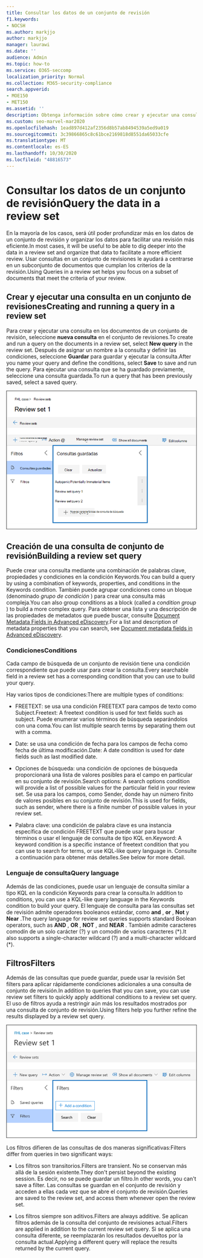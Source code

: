 ```yaml
---
title: Consultar los datos de un conjunto de revisión
f1.keywords:
- NOCSH
ms.author: markjjo
author: markjjo
manager: laurawi
ms.date: ''
audience: Admin
ms.topic: how-to
ms.service: O365-seccomp
localization_priority: Normal
ms.collection: M365-security-compliance
search.appverid:
- MOE150
- MET150
ms.assetid: ''
description: Obtenga información sobre cómo crear y ejecutar una consulta en un conjunto de revisiones para organizar los datos para una revisión más eficiente en un caso de exhibición avanzada de documentos electrónicos.
ms.custom: seo-marvel-mar2020
ms.openlocfilehash: 1ead897d412af2356d8b57ab8494539a5ed9a019
ms.sourcegitcommit: 3c39866865c8c61bce2169818d8551da65033cfe
ms.translationtype: MT
ms.contentlocale: es-ES
ms.lasthandoff: 10/30/2020
ms.locfileid: "48816573"
---
```

# <a name="query-the-data-in-a-review-set"></a><span data-ttu-id="1036f-103">Consultar los datos de un conjunto de revisión</span><span class="sxs-lookup"><span data-stu-id="1036f-103">Query the data in a review set</span></span>

<span data-ttu-id="1036f-104">En la mayoría de los casos, será útil poder profundizar más en los datos de un conjunto de revisión y organizar los datos para facilitar una revisión más eficiente.</span><span class="sxs-lookup"><span data-stu-id="1036f-104">In most cases, it will be useful to be able to dig deeper into the data in a review set and organize that data to facilitate a more efficient review.</span></span> <span data-ttu-id="1036f-105">Usar consultas en un conjunto de revisiones le ayudará a centrarse en un subconjunto de documentos que cumplan los criterios de la revisión.</span><span class="sxs-lookup"><span data-stu-id="1036f-105">Using Queries in a review set helps you focus on a subset of documents that meet the criteria of your review.</span></span>

## <a name="creating-and-running-a-query-in-a-review-set"></a><span data-ttu-id="1036f-106">Crear y ejecutar una consulta en un conjunto de revisiones</span><span class="sxs-lookup"><span data-stu-id="1036f-106">Creating and running a query in a review set</span></span>

<span data-ttu-id="1036f-107">Para crear y ejecutar una consulta en los documentos de un conjunto de revisión, seleccione **nueva consulta** en el conjunto de revisiones.</span><span class="sxs-lookup"><span data-stu-id="1036f-107">To create and run a query on the documents in a review set, select **New query** in the review set.</span></span> <span data-ttu-id="1036f-108">Después de asignar un nombre a la consulta y definir las condiciones, seleccione **Guardar** para guardar y ejecutar la consulta.</span><span class="sxs-lookup"><span data-stu-id="1036f-108">After you name your query and define the conditions, select **Save** to save and run the query.</span></span> <span data-ttu-id="1036f-109">Para ejecutar una consulta que se ha guardado previamente, seleccione una consulta guardada.</span><span class="sxs-lookup"><span data-stu-id="1036f-109">To run a query that has been previously saved, select a saved query.</span></span>

![Revisar establecer consultas](../media/AeDReviewSetQueries.png)

## <a name="building-a-review-set-query"></a><span data-ttu-id="1036f-111">Creación de una consulta de conjunto de revisión</span><span class="sxs-lookup"><span data-stu-id="1036f-111">Building a review set query</span></span>

<span data-ttu-id="1036f-112">Puede crear una consulta mediante una combinación de palabras clave, propiedades y condiciones en la condición Keywords.</span><span class="sxs-lookup"><span data-stu-id="1036f-112">You can build a query by using a combination of keywords, properties, and conditions in the Keywords condition.</span></span> <span data-ttu-id="1036f-113">También puede agrupar condiciones como un bloque (denominado *grupo de condición* ) para crear una consulta más compleja.</span><span class="sxs-lookup"><span data-stu-id="1036f-113">You can also group conditions as a block (called a *condition group* ) to build a more complex query.</span></span> <span data-ttu-id="1036f-114">Para obtener una lista y una descripción de las propiedades de metadatos que puede buscar, consulte [Document Metadata Fields in Advanced eDiscovery](document-metadata-fields-in-Advanced-eDiscovery.md).</span><span class="sxs-lookup"><span data-stu-id="1036f-114">For a list and description of metadata properties that you can search, see [Document metadata fields in Advanced eDiscovery](document-metadata-fields-in-Advanced-eDiscovery.md).</span></span>

### <a name="conditions"></a><span data-ttu-id="1036f-115">Condiciones</span><span class="sxs-lookup"><span data-stu-id="1036f-115">Conditions</span></span>

<span data-ttu-id="1036f-116">Cada campo de búsqueda de un conjunto de revisión tiene una condición correspondiente que puede usar para crear la consulta.</span><span class="sxs-lookup"><span data-stu-id="1036f-116">Every searchable field in a review set has a corresponding condition that you can use to build your query.</span></span>

<span data-ttu-id="1036f-117">Hay varios tipos de condiciones:</span><span class="sxs-lookup"><span data-stu-id="1036f-117">There are multiple types of conditions:</span></span>

- <span data-ttu-id="1036f-118">FREETEXT: se usa una condición FREETEXT para campos de texto como Subject.</span><span class="sxs-lookup"><span data-stu-id="1036f-118">Freetext: A freetext condition is used for text fields such as subject.</span></span> <span data-ttu-id="1036f-119">Puede enumerar varios términos de búsqueda separándolos con una coma.</span><span class="sxs-lookup"><span data-stu-id="1036f-119">You can list multiple search terms by separating them out with a comma.</span></span>

- <span data-ttu-id="1036f-120">Date: se usa una condición de fecha para los campos de fecha como fecha de última modificación.</span><span class="sxs-lookup"><span data-stu-id="1036f-120">Date: A date condition is used for date fields such as last modified date.</span></span>

- <span data-ttu-id="1036f-121">Opciones de búsqueda: una condición de opciones de búsqueda proporcionará una lista de valores posibles para el campo en particular en su conjunto de revisión.</span><span class="sxs-lookup"><span data-stu-id="1036f-121">Search options: A search options condition will provide a list of possible values for the particular field in your review set.</span></span> <span data-ttu-id="1036f-122">Se usa para los campos, como Sender, donde hay un número finito de valores posibles en su conjunto de revisión.</span><span class="sxs-lookup"><span data-stu-id="1036f-122">This is used for fields, such as sender, where there is a finite number of possible values in your review set.</span></span>

- <span data-ttu-id="1036f-123">Palabra clave: una condición de palabra clave es una instancia específica de condición FREETEXT que puede usar para buscar términos o usar el lenguaje de consulta de tipo KQL en.</span><span class="sxs-lookup"><span data-stu-id="1036f-123">Keyword: A keyword condition is a specific instance of freetext condition that you can use to search for terms, or use KQL-like query language in.</span></span> <span data-ttu-id="1036f-124">Consulte a continuación para obtener más detalles.</span><span class="sxs-lookup"><span data-stu-id="1036f-124">See below for more detail.</span></span>

### <a name="query-language"></a><span data-ttu-id="1036f-125">Lenguaje de consulta</span><span class="sxs-lookup"><span data-stu-id="1036f-125">Query language</span></span>

<span data-ttu-id="1036f-126">Además de las condiciones, puede usar un lenguaje de consulta similar a tipo KQL en la condición Keywords para crear la consulta.</span><span class="sxs-lookup"><span data-stu-id="1036f-126">In addition to conditions, you can use a KQL-like query language in the Keywords condition to build your query.</span></span> <span data-ttu-id="1036f-127">El lenguaje de consulta para las consultas set de revisión admite operadores booleanos estándar, como **and** , **or** , **Not** y **Near** .</span><span class="sxs-lookup"><span data-stu-id="1036f-127">The query language for review set queries supports standard Boolean operators, such as **AND** , **OR** , **NOT** , and **NEAR** .</span></span> <span data-ttu-id="1036f-128">También admite caracteres comodín de un solo carácter (?) y un comodín de varios caracteres (\*).</span><span class="sxs-lookup"><span data-stu-id="1036f-128">It also supports a single-character wildcard (?) and a multi-character wildcard (\*).</span></span>

## <a name="filters"></a><span data-ttu-id="1036f-129">Filtros</span><span class="sxs-lookup"><span data-stu-id="1036f-129">Filters</span></span>

<span data-ttu-id="1036f-130">Además de las consultas que puede guardar, puede usar la revisión Set filters para aplicar rápidamente condiciones adicionales a una consulta de conjunto de revisión.</span><span class="sxs-lookup"><span data-stu-id="1036f-130">In addition to queries that you can save, you can use review set filters to quickly apply additional conditions to a review set query.</span></span> <span data-ttu-id="1036f-131">El uso de filtros ayuda a restringir aún más los resultados mostrados por una consulta de conjunto de revisión.</span><span class="sxs-lookup"><span data-stu-id="1036f-131">Using filters help you further refine the results displayed by a review set query.</span></span>

![Revisar definir filtros](../media/AeDReviewSetFilters.png)

<span data-ttu-id="1036f-133">Los filtros difieren de las consultas de dos maneras significativas:</span><span class="sxs-lookup"><span data-stu-id="1036f-133">Filters differ from queries in two significant ways:</span></span>

- <span data-ttu-id="1036f-134">Los filtros son transitorios.</span><span class="sxs-lookup"><span data-stu-id="1036f-134">Filters are transient.</span></span> <span data-ttu-id="1036f-135">No se conservan más allá de la sesión existente.</span><span class="sxs-lookup"><span data-stu-id="1036f-135">They don't persist beyond the existing session.</span></span> <span data-ttu-id="1036f-136">Es decir, no se puede guardar un filtro.</span><span class="sxs-lookup"><span data-stu-id="1036f-136">In other words, you can't save a filter.</span></span> <span data-ttu-id="1036f-137">Las consultas se guardan en el conjunto de revisión y acceden a ellas cada vez que se abre el conjunto de revisión.</span><span class="sxs-lookup"><span data-stu-id="1036f-137">Queries are saved to the review set, and access them whenever open the review set.</span></span>

- <span data-ttu-id="1036f-138">Los filtros siempre son aditivos.</span><span class="sxs-lookup"><span data-stu-id="1036f-138">Filters are always additive.</span></span> <span data-ttu-id="1036f-139">Se aplican filtros además de la consulta del conjunto de revisiones actual.</span><span class="sxs-lookup"><span data-stu-id="1036f-139">Filters are applied in addition to the current review set query.</span></span> <span data-ttu-id="1036f-140">Si se aplica una consulta diferente, se reemplazarán los resultados devueltos por la consulta actual.</span><span class="sxs-lookup"><span data-stu-id="1036f-140">Applying a different query will replace the results returned by the current query.</span></span>
